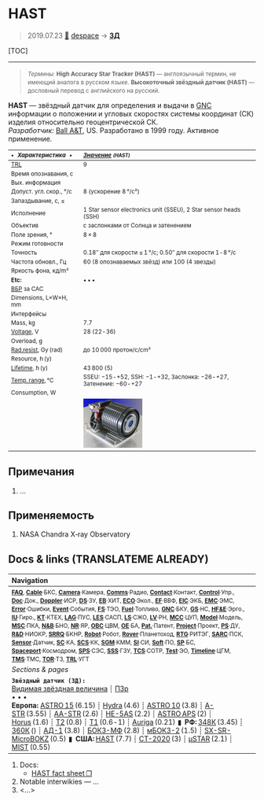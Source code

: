# HAST
> 2019.07.23 [🚀](../index/index.md) [despace](index.md) → **[ЗД](sensor.md)**

[TOC]

---

> <small>*Термины:* **High Accuracy Star Tracker (HAST)** — англоязычный термин, не имеющий аналога в русском языке. **Высокоточный звёздный датчик (HAST)** — дословный перевод с английского на русский.</small>

**HAST** — звёздный датчик для определения и выдачи в [GNC](gnc.md) информации о положении и угловых скоростях системы координат (СК) изделия относительно геоцентрической СК.  
*Разработчик:* [Ball A&T](zz_ball_at.md), US. Разработано в 1999 году. Активное применение.

<small>

|*•    Характеристика    •*|*[Значение](si.md) <small>(HAST)</small>*|
|:--|:--|
|[TRL](trl.md)|9|
|Время опознавания, с||
|Вых. информация||
|Допуст. угл. скор., °/с|8 (ускорение 8 °/с²)|
|Запаздывание, с, ≤||
|Исполнение|1 Star sensor electronics unit (SSEU), 2 Star sensor heads (SSH)|
|Объектив|c заслонками от Солнца и затенением|
|Поле зрения, °|8 × 8|
|Режим готовности||
|Точность|0.18″ для скорости ≤ 1 °/с; 0.50″ для скорости 1 ‑ 8 °/с|
|Частота обновл., Гц|60 (8 опознаваемых звёзд) или 100 (4 звезды)|
|Яркость фона, кд/m²||
|**Etc:**|• • •|
|[ВБР](srrq.md) за САС||
|Dimensions, L×W×H, mm||
|Интерфейсы||
|Mass, kg|7.7|
|[Voltage](voltage.md), V|28 (22 ‑ 36)|
|Overload, g||
|[Rad.resist](ion_rad.md), Gy (rad)|до 10 000 протон/с/cm²|
|Resource, h (y)||
|[Lifetime](lifetime.md), h (y)|43 800 (5)|
|[Temp. range](tcs.md), ℃|SSEU: −15 ‑ +52, SSH: −1 ‑ +32, Заслонка: −26 ‑ +27, Затенение: −60 ‑ +27|
|Consumption, W||
||[![](f/sensor/h/hast_pic1_thumb.jpg)](f/sensor/h/hast_pic1.jpg)|

</small>



<p style="page-break-after:always"> </p>

## Примечания
   1. …



## Применяемость
   1. NASA Chandra X‑ray Observatory



<p style="page-break-after:always"> </p>

## Docs & links (TRANSLATEME ALREADY)
|Navigation|
|:--|
|<small>**[FAQ](faq.md)**, **[Cable](cable.md)**·БКС, **[Camera](cam.md)**·Камера, **[Comms](comms.md)**·Радио, **[Contact](contact.md)**·Контакт, **[Control](control.md)**·Упр., **[Doc](doc.md)**·Док., **[Doppler](doppler.md)**·ИСР, **[DS](ds.md)**·ЗУ, **[EB](eb.md)**·ХИТ, **[ECO](ecology.md)**·Экол., **[EF](ef.md)**·ВВФ, **[ElC](elc.md)**·ЭКБ, **[EMC](emc.md)**·ЭМС, **[Error](error.md)**·Ошибки, **[Event](event.md)**·События, **[FS](fs.md)**·ТЭО, **[Fuel](fuel.md)**·Топливо, **[GNC](gnc.md)**·БКУ, **[GS](scs.md)**·НС, **[HF&E](hfe.md)**·Эрго., **[IU](iu.md)**·Гиро., **[KT](kt.md)**·КТЕХ, **[LAG](lag.md)**·ПУC, **[LES](les.md)**·САСП, **[LS](ls.md)**·СЖО, **[LV](lv.md)**·РН, **[MCC](mcc.md)**·ЦУП, **[Model](model.md)**·Модель, **[MSC](sc.md)**·ПКА, **[N&B](nnb.md)**·БНО, **[NR](nr.md)**·ЯР, **[OBC](obc.md)**·ЦВМ, **[OE](oe.md)**·БА, **[Pat.](патент.md)**·Патент, **[Project](project.md)**·Проект, **[PS](ps.md)**·ДУ, **[R&D](rnd.md)**·НИОКР, **[SRRQ](srrq.md)**·БКНР, **[Robot](robotics.md)**·Робот, **[Rover](rover.md)**·Планетоход, **[RTG](rtg.md)**·РИТЭГ, **[SARC](sarc.md)**·ПСК, **[Sensor](sensor.md)**·Датчик, **[SC](sc.md)**·КА, **[SCS](scs.md)**·КК, **[SGM](sgm.md)**·КММ, **[SI](si.md)**·СИ, **[Soft](soft.md)**·ПО, **[SP](sp.md)**·БС, **[Spaceport](spaceport.md)**·Космодром, **[SPS](sps.md)**·СЭС, **[SSS](sss.md)**·ГЗУ, **[TCS](tcs.md)**·СОТР, **[Test](test.md)**·ЭО, **[Timeline](timeline.md)**·ЦГМ, **[TMS](tms.md)**·ТМС, **[TOR](tor.md)**·ТЗ, **[TRL](trl.md)**·УГТ</small>|
|*Sections & pages*|
|**`Звёздный датчик (ЗД):`**<br> [Видимая звёздная величина](app_mag.md) ┊ [ПЗр](fov.md)<br>• • •<br> **Европа:** [ASTRO 15](astro_15.md) (6.15) ┊ [Hydra](hydra.md) (4.6) ┊ [ASTRO 10](astro_10.md) (3.8) ┊ [A-STR](a_str.md) (3.55) ┊ [AA-STR](aa_str.md) (2.6) ┊ [HE-5AS](he_5as.md) (2.2) ┊ [ASTRO APS](astro_aps.md) (2) ┊ [Horus](horus.md) (1.6) ┊ [T2](t2.md) (0.8) ┊ [T1](t1.md) (0.6 ‑ 1) ┊ [Auriga](auriga.md) (0.21)  ▮  **РФ:** [348К](348k.md) (3.45) ┊ [360К](360k.md) () ┊ [АД-1](ad_1.md) (3.8) ┊ [БОКЗ-МФ](bokz_mf.md) (2.8) ┊ [мБОКЗ-2](мбокз_2.md) (1.5) ┊ [SX-SR-MicroBOKZ](sx_sr_microbokz.md) (0.5)  ▮  **США:** [HAST](hast.md) (7.7) ┊ [CT-2020](ct_2020.md) (3) ┊ [µSTAR](mustar.md) (2.1) ┊ [MIST](mist.md) (0.55) |

   1. Docs:
      - [HAST fact sheet ❐](f/sensor/h/hast_d1503_0118.pdf)
   1. Notable interwikies — …
   1. <…>
